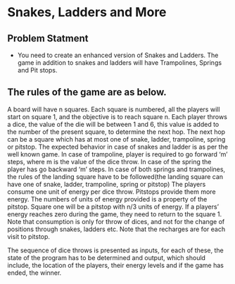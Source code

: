 Snakes, Ladders and More
============

## Problem Statment

- You need to create an enhanced version of Snakes and Ladders. The game in addition to snakes
and ladders will have Trampolines, Springs and Pit stops.

## The rules of the game are as below.
A board will have n squares. Each square is numbered, all the players will start on square 1, and
the objective is to reach square n.
Each player throws a dice, the value of the die will be between 1 and 6, this value is added to
the number of the present square, to determine the next hop. The next hop can be a square
which has at most one of snake, ladder, trampoline, spring or pitstop. The expected behavior in
case of snakes and ladder is as per the well known game. In case of trampoline, player is
required to go forward ‘m’ steps, where m is the value of the dice throw. In case of the spring
the player has go backward ‘m’ steps. In case of both springs and trampolines, the rules of the
landing square have to be followed(the landing square can have one of snake, ladder,
trampoline, spring or pitstop)
The players consume one unit of energy per dice throw. Pitstops provide them more energy.
The numbers of units of energy provided is a property of the pitstop. Square one will be a
pitstop with n/3 units of energy. If a players’ energy reaches zero during the game, they need to
return to the square 1. Note that consumption is only for throw of dices, and not for the
change of positions through snakes, ladders etc. Note that the recharges are for each visit to
pitstop.

The sequence of dice throws is presented as inputs, for each of these, the state of the program
has to be determined and output, which should include, the location of the players, their
energy levels and if the game has ended, the winner.
